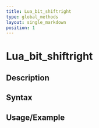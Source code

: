 ```yaml
---
title: Lua_bit_shiftright
type: global_methods
layout: single_markdown
position: 1
---
```


# Lua_bit_shiftright

## Description

## Syntax

## Usage/Example


